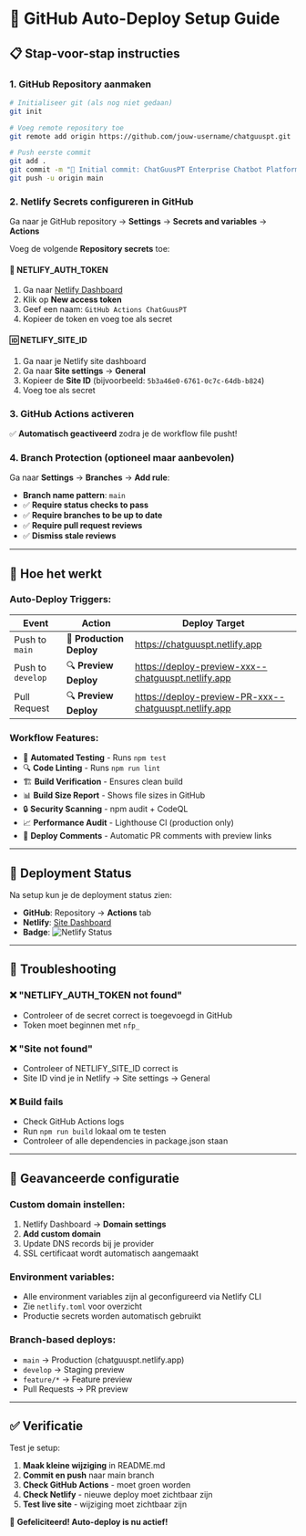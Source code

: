 # 🚀 GitHub Auto-Deploy Setup Guide

## 📋 Stap-voor-stap instructies

### 1. GitHub Repository aanmaken
```bash
# Initialiseer git (als nog niet gedaan)
git init

# Voeg remote repository toe
git remote add origin https://github.com/jouw-username/chatguuspt.git

# Push eerste commit
git add .
git commit -m "🎉 Initial commit: ChatGuusPT Enterprise Chatbot Platform"
git push -u origin main
```

### 2. Netlify Secrets configureren in GitHub

Ga naar je GitHub repository → **Settings** → **Secrets and variables** → **Actions**

Voeg de volgende **Repository secrets** toe:

#### 🔑 **NETLIFY_AUTH_TOKEN**
1. Ga naar [Netlify Dashboard](https://app.netlify.com/user/applications)
2. Klik op **New access token**
3. Geef een naam: `GitHub Actions ChatGuusPT`
4. Kopieer de token en voeg toe als secret

#### 🆔 **NETLIFY_SITE_ID**
1. Ga naar je Netlify site dashboard
2. Ga naar **Site settings** → **General**
3. Kopieer de **Site ID** (bijvoorbeeld: `5b3a46e0-6761-0c7c-64db-b824`)
4. Voeg toe als secret

### 3. GitHub Actions activeren

✅ **Automatisch geactiveerd** zodra je de workflow file pusht!

### 4. Branch Protection (optioneel maar aanbevolen)

Ga naar **Settings** → **Branches** → **Add rule**:

- **Branch name pattern**: `main`
- ✅ **Require status checks to pass**
- ✅ **Require branches to be up to date**
- ✅ **Require pull request reviews**
- ✅ **Dismiss stale reviews**

---

## 🔄 Hoe het werkt

### **Auto-Deploy Triggers:**

| Event | Action | Deploy Target |
|-------|--------|---------------|
| Push to `main` | 🚀 **Production Deploy** | https://chatguuspt.netlify.app |
| Push to `develop` | 🔍 **Preview Deploy** | https://deploy-preview-xxx--chatguuspt.netlify.app |
| Pull Request | 🔍 **Preview Deploy** | https://deploy-preview-PR-xxx--chatguuspt.netlify.app |

### **Workflow Features:**

- 🧪 **Automated Testing** - Runs `npm test`
- 🔍 **Code Linting** - Runs `npm run lint`
- 🏗️ **Build Verification** - Ensures clean build
- 📊 **Build Size Report** - Shows file sizes in GitHub
- 🔒 **Security Scanning** - npm audit + CodeQL
- 📈 **Performance Audit** - Lighthouse CI (production only)
- 💬 **Deploy Comments** - Automatic PR comments with preview links

---

## 🎯 Deployment Status

Na setup kun je de deployment status zien:

- **GitHub**: Repository → **Actions** tab
- **Netlify**: [Site Dashboard](https://app.netlify.com/sites/chatguuspt/deploys)
- **Badge**: ![Netlify Status](https://api.netlify.com/api/v1/badges/3cc03a30-096a-450b-a099-f94a61e2b82e/deploy-status)

---

## 🐛 Troubleshooting

### ❌ "NETLIFY_AUTH_TOKEN not found"
- Controleer of de secret correct is toegevoegd in GitHub
- Token moet beginnen met `nfp_`

### ❌ "Site not found"  
- Controleer of NETLIFY_SITE_ID correct is
- Site ID vind je in Netlify → Site settings → General

### ❌ Build fails
- Check GitHub Actions logs
- Run `npm run build` lokaal om te testen
- Controleer of alle dependencies in package.json staan

---

## 🔧 Geavanceerde configuratie

### Custom domain instellen:
1. Netlify Dashboard → **Domain settings**
2. **Add custom domain**
3. Update DNS records bij je provider
4. SSL certificaat wordt automatisch aangemaakt

### Environment variables:
- Alle environment variables zijn al geconfigureerd via Netlify CLI
- Zie `netlify.toml` voor overzicht
- Productie secrets worden automatisch gebruikt

### Branch-based deploys:
- `main` → Production (chatguuspt.netlify.app)
- `develop` → Staging preview  
- `feature/*` → Feature preview
- Pull Requests → PR preview

---

## ✅ Verificatie

Test je setup:

1. **Maak kleine wijziging** in README.md
2. **Commit en push** naar main branch
3. **Check GitHub Actions** - moet groen worden
4. **Check Netlify** - nieuwe deploy moet zichtbaar zijn
5. **Test live site** - wijziging moet zichtbaar zijn

🎉 **Gefeliciteerd! Auto-deploy is nu actief!**
